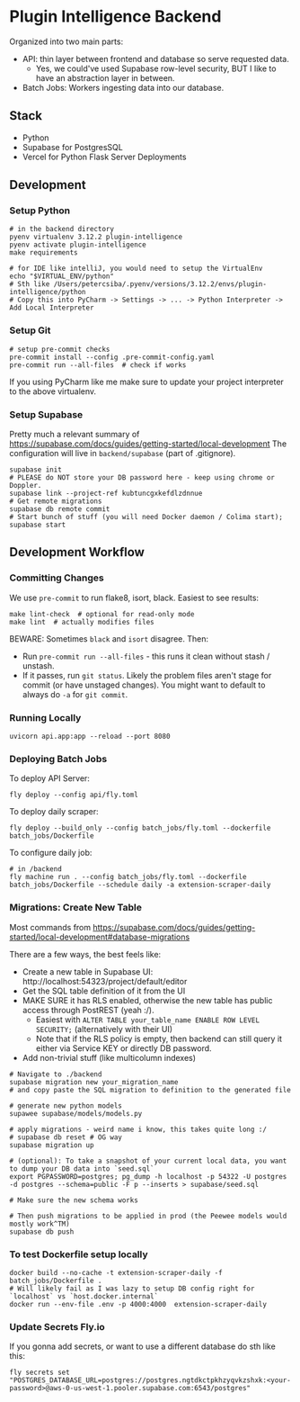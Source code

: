 # Plugin Intelligence Backend

Organized into two main parts:
* API: thin layer between frontend and database so serve requested data.
  * Yes, we could've used Supabase row-level security, BUT I like to have an abstraction layer in between.
* Batch Jobs: Workers ingesting data into our database.

## Stack
* Python
* Supabase for PostgresSQL
* Vercel for Python Flask Server Deployments

## Development

### Setup Python
```shell
# in the backend directory
pyenv virtualenv 3.12.2 plugin-intelligence
pyenv activate plugin-intelligence
make requirements

# for IDE like intelliJ, you would need to setup the VirtualEnv
echo "$VIRTUAL_ENV/python"
# Sth like /Users/petercsiba/.pyenv/versions/3.12.2/envs/plugin-intelligence/python
# Copy this into PyCharm -> Settings -> ... -> Python Interpreter -> Add Local Interpreter
```

### Setup Git
```shell
# setup pre-commit checks
pre-commit install --config .pre-commit-config.yaml
pre-commit run --all-files  # check if works
```

If you using PyCharm like me make sure to update your project interpreter to the above virtualenv.

### Setup Supabase
Pretty much a relevant summary of https://supabase.com/docs/guides/getting-started/local-development
The configuration will live in `backend/supabase` (part of .gitignore).

```shell
supabase init
# PLEASE do NOT store your DB password here - keep using chrome or Doppler.
supabase link --project-ref kubtuncgxkefdlzdnnue
# Get remote migrations
supabase db remote commit
# Start bunch of stuff (you will need Docker daemon / Colima start);
supabase start
```


## Development Workflow

### Committing Changes
We use `pre-commit` to run flake8, isort, black. Easiest to see results:
```shell
make lint-check  # optional for read-only mode
make lint  # actually modifies files
```
BEWARE: Sometimes `black` and `isort` disagree. Then:
* Run `pre-commit run --all-files` - this runs it clean without stash / unstash.
* If it passes, run `git status`. Likely the problem files aren't stage for commit (or have unstaged changes).
You might want to default to always do `-a` for `git commit`.

### Running Locally
```shell
uvicorn api.app:app --reload --port 8080
```

### Deploying Batch Jobs
To deploy API Server:
```shell
fly deploy --config api/fly.toml
```

To deploy daily scraper:
```shell
fly deploy --build_only --config batch_jobs/fly.toml --dockerfile batch_jobs/Dockerfile
```

To configure daily job:
```shell
# in /backend
fly machine run . --config batch_jobs/fly.toml --dockerfile batch_jobs/Dockerfile --schedule daily -a extension-scraper-daily
```

### Migrations: Create New Table
Most commands from https://supabase.com/docs/guides/getting-started/local-development#database-migrations

There are a few ways, the best feels like:
* Create a new table in Supabase UI: http://localhost:54323/project/default/editor
* Get the SQL table definition of it from the UI
* MAKE SURE it has RLS enabled, otherwise the new table has public access through PostREST (yeah :/).
  * Easiest with `ALTER TABLE your_table_name ENABLE ROW LEVEL SECURITY;` (alternatively with their UI)
  * Note that if the RLS policy is empty, then backend can still query it either via Service KEY or directly DB password.
* Add non-trivial stuff (like multicolumn indexes)
```shell
# Navigate to ./backend
supabase migration new your_migration_name
# and copy paste the SQL migration to definition to the generated file

# generate new python models
supawee supabase/models/models.py

# apply migrations - weird name i know, this takes quite long :/
# supabase db reset # OG way
supabase migration up

# (optional): To take a snapshot of your current local data, you want to dump your DB data into `seed.sql`
export PGPASSWORD=postgres; pg_dump -h localhost -p 54322 -U postgres -d postgres --schema=public -F p --inserts > supabase/seed.sql

# Make sure the new schema works

# Then push migrations to be applied in prod (the Peewee models would mostly work^TM)
supabase db push
```

### To test Dockerfile setup locally
```shell
docker build --no-cache -t extension-scraper-daily -f batch_jobs/Dockerfile .
# Will likely fail as I was lazy to setup DB config right for `localhost` vs `host.docker.internal`
docker run --env-file .env -p 4000:4000  extension-scraper-daily
```

### Update Secrets Fly.io
If you gonna add secrets, or want to use a different database do sth like this:
```shell
fly secrets set "POSTGRES_DATABASE_URL=postgres://postgres.ngtdkctpkhzyqvkzshxk:<your-password>@aws-0-us-west-1.pooler.supabase.com:6543/postgres"
```
